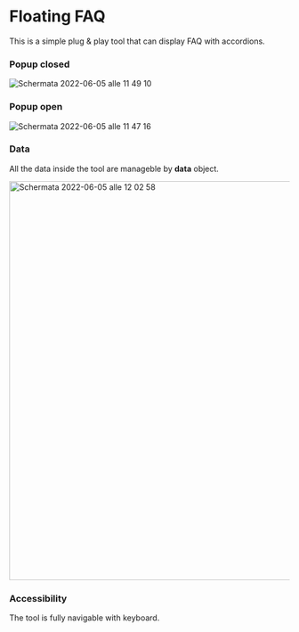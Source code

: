 # Floating FAQ

This is a simple plug & play tool that can display FAQ with accordions.

### Popup closed
![Schermata 2022-06-05 alle 11 49 10](https://user-images.githubusercontent.com/38910091/172044934-bd1508ab-3f10-4206-9cf8-59b8c376ef69.png)


### Popup open
![Schermata 2022-06-05 alle 11 47 16](https://user-images.githubusercontent.com/38910091/172044768-aa64ea69-1753-4fd8-88f8-2f62b98ed4d1.png)


### Data

All the data inside the tool are manageble by **data** object.

<img width="716" alt="Schermata 2022-06-05 alle 12 02 58" src="https://user-images.githubusercontent.com/38910091/172045321-7265d295-7e58-4cc2-ab83-1f8c962d42c9.png">


### Accessibility

The tool is fully navigable with keyboard.
